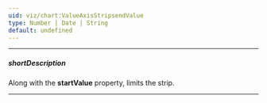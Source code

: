 ```yaml
---
uid: viz/chart:ValueAxisStripsendValue
type: Number | Date | String
default: undefined
---
```

---
##### shortDescription
Along with the **startValue** property, limits the strip.

---
